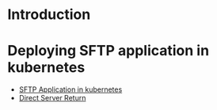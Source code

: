 # Introduction
 # Deploying SFTP application in kubernetes
+ [SFTP Application in kubernetes](sftp/README.md)
+ [Direct Server Return](dsr/README.md)

